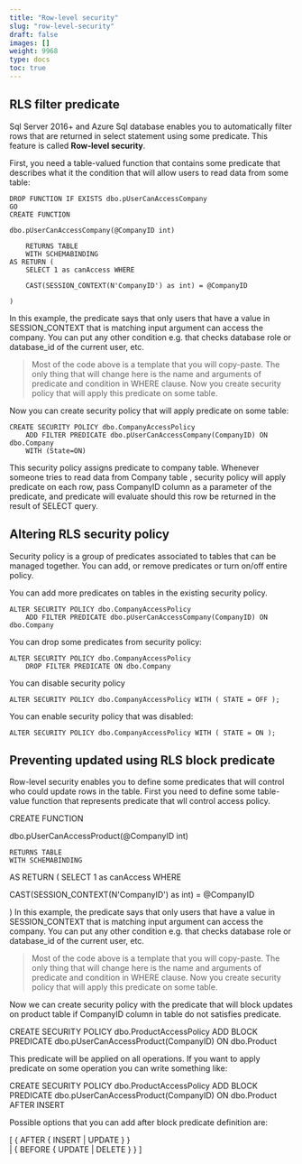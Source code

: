 ```yaml
---
title: "Row-level security"
slug: "row-level-security"
draft: false
images: []
weight: 9968
type: docs
toc: true
---
```


## RLS filter predicate
Sql Server 2016+ and Azure Sql database enables you to automatically filter rows that are returned in select statement using some predicate. This feature is called **Row-level security**.

First, you need a table-valued function that contains some predicate that describes what it the condition that will allow users to read data from some table:

    DROP FUNCTION IF EXISTS dbo.pUserCanAccessCompany
    GO
    CREATE FUNCTION
    
    dbo.pUserCanAccessCompany(@CompanyID int)
    
        RETURNS TABLE
        WITH SCHEMABINDING
    AS RETURN (
        SELECT 1 as canAccess WHERE 
    
        CAST(SESSION_CONTEXT(N'CompanyID') as int) = @CompanyID
    
    )

In this example, the predicate says that only users that have a value in SESSION_CONTEXT that is matching input argument can access the company. You can put any other condition e.g. that checks database role or database_id of the current user, etc. 

> Most of the code above is a template that you will copy-paste. The
> only thing that will change here is the name and arguments of
> predicate and condition in WHERE clause. Now you create security
> policy that will apply this predicate on some table.

Now you can create security policy that will apply predicate on some table:

    CREATE SECURITY POLICY dbo.CompanyAccessPolicy
        ADD FILTER PREDICATE dbo.pUserCanAccessCompany(CompanyID) ON dbo.Company
        WITH (State=ON)

This security policy assigns predicate to company table. Whenever someone tries to read data from Company table , security policy will apply predicate on each row, pass CompanyID column as a parameter of the predicate, and predicate will evaluate should this row be returned in the result of SELECT query.

## Altering RLS security policy
Security policy is a group of predicates associated to tables that can be managed together. You can add, or remove predicates or turn on/off entire policy.

You can add more predicates on tables in the existing security policy.

    ALTER SECURITY POLICY dbo.CompanyAccessPolicy
        ADD FILTER PREDICATE dbo.pUserCanAccessCompany(CompanyID) ON dbo.Company

You can drop some predicates from security policy:

    ALTER SECURITY POLICY dbo.CompanyAccessPolicy
        DROP FILTER PREDICATE ON dbo.Company

You can disable security policy 

    ALTER SECURITY POLICY dbo.CompanyAccessPolicy WITH ( STATE = OFF );  

You can enable security policy that was disabled:

    ALTER SECURITY POLICY dbo.CompanyAccessPolicy WITH ( STATE = ON );  


## Preventing updated using RLS block predicate
Row-level security enables you to define some predicates that will control who could update rows in the table. 
First you need to define some table-value function that represents predicate that wll control access policy.

CREATE FUNCTION

dbo.pUserCanAccessProduct(@CompanyID int)

    RETURNS TABLE
    WITH SCHEMABINDING
AS RETURN (
    SELECT 1 as canAccess WHERE 

CAST(SESSION_CONTEXT(N'CompanyID') as int) = @CompanyID

)
In this example, the predicate says that only users that have a value in SESSION_CONTEXT that is matching input argument can access the company. You can put any other condition e.g. that checks database role or database_id of the current user, etc.

> Most of the code above is a template that you will copy-paste. The
> only thing that will change here is the name and arguments of
> predicate and condition in WHERE clause. Now you create security
> policy that will apply this predicate on some table.

Now we can create security policy with the predicate that will block updates on product table if CompanyID column in table do not satisfies predicate.

CREATE SECURITY POLICY dbo.ProductAccessPolicy
    ADD BLOCK PREDICATE dbo.pUserCanAccessProduct(CompanyID) ON dbo.Product

This predicate will be applied on all operations. If you want to apply predicate on some operation you can write something like:

CREATE SECURITY POLICY dbo.ProductAccessPolicy
    ADD BLOCK PREDICATE dbo.pUserCanAccessProduct(CompanyID) ON dbo.Product AFTER INSERT

Possible options that you can add after block predicate definition are:

[ { AFTER { INSERT | UPDATE } }   
| { BEFORE { UPDATE | DELETE } } ]

